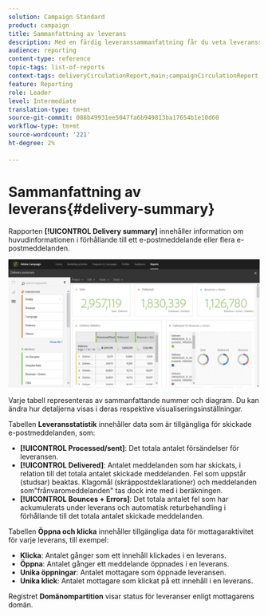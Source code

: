 ```yaml
---
solution: Campaign Standard
product: campaign
title: Sammanfattning av leverans
description: Med en färdig leveranssammanfattning får du veta leveransstatistik, t.ex. antal utskick, studsar och öppningar.
audience: reporting
content-type: reference
topic-tags: list-of-reports
context-tags: deliveryCirculationReport,main;campaignCirculationReport,main;programCirculationReport,main
feature: Reporting
role: Leader
level: Intermediate
translation-type: tm+mt
source-git-commit: 088b49931ee5047fa6b949813ba17654b1e10d60
workflow-type: tm+mt
source-wordcount: '221'
ht-degree: 2%

---
```



# Sammanfattning av leverans{#delivery-summary}

Rapporten **[!UICONTROL Delivery summary]** innehåller information om huvudinformationen i förhållande till ett e-postmeddelande eller flera e-postmeddelanden.

![](assets/campaign_reports_1.png)

Varje tabell representeras av sammanfattande nummer och diagram. Du kan ändra hur detaljerna visas i deras respektive visualiseringsinställningar.

Tabellen **Leveransstatistik** innehåller data som är tillgängliga för skickade e-postmeddelanden, som:

* **[!UICONTROL Processed/sent]**: Det totala antalet försändelser för leveransen.
* **[!UICONTROL Delivered]**: Antalet meddelanden som har skickats, i relation till det totala antalet skickade meddelanden. Fel som uppstår (studsar) beaktas. Klagomål (skräppostdeklarationer) och meddelanden som&quot;frånvaromeddelanden&quot; tas dock inte med i beräkningen.
* **[!UICONTROL Bounces + Errors]**: Det totala antalet fel som har ackumulerats under leverans och automatisk returbehandling i förhållande till det totala antalet skickade meddelanden.

Tabellen **Öppna och klicka** innehåller tillgängliga data för mottagaraktivitet för varje leverans, till exempel:

* **Klicka**: Antalet gånger som ett innehåll klickades i en leverans.
* **Öppna**: Antalet gånger ett meddelande öppnades i en leverans.
* **Unika öppningar**: Antalet mottagare som öppnade leveransen.
* **Unika klick**: Antalet mottagare som klickat på ett innehåll i en leverans.

Registret **Domänompartition** visar status för leveranser enligt mottagarens domän.
